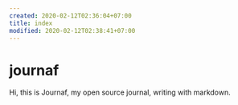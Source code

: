 ```yaml
---
created: 2020-02-12T02:36:04+07:00
title: index
modified: 2020-02-12T02:38:41+07:00
---
```


journaf
=======

Hi, this is Journaf, my open source journal, writing with markdown.
